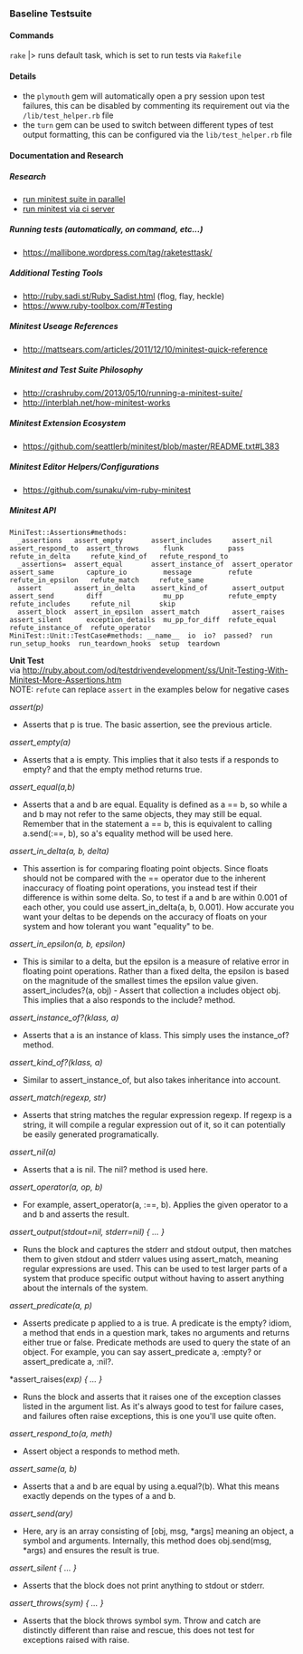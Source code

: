 ### Baseline Testsuite

#### Commands

`rake` |> runs default task, which is set to run tests via `Rakefile`

#### Details

- the `plymouth` gem will automatically open a pry session upon test failures, this can be disabled by commenting its requirement out via the `/lib/test_helper.rb` file
- the `turn` gem can be used to switch between different types of test output formatting, this can be configured via the `lib/test_helper.rb` file

#### Documentation and Research

##### Research

- [run minitest suite in parallel](https://www.google.com/search?q=run+ruby+test+parallel&oq=run+ruby+test+parallel&aqs=chrome..69i57j0.3926j0j1&sourceid=chrome&ie=UTF-8#q=run+minitest+parallel&spell=1)
- [run minitest via ci server](https://www.google.com/search?q=run+minitest+ci&oq=run+minitest+ci&aqs=chrome..69i57.3301j0j1&sourceid=chrome&ie=UTF-8) 

##### Running tests (automatically, on command, etc...)

- https://mallibone.wordpress.com/tag/raketesttask/

##### Additional Testing Tools

- http://ruby.sadi.st/Ruby_Sadist.html (flog, flay, heckle)
- https://www.ruby-toolbox.com/#Testing

##### Minitest Useage References

- http://mattsears.com/articles/2011/12/10/minitest-quick-reference

##### Minitest and Test Suite Philosophy

- http://crashruby.com/2013/05/10/running-a-minitest-suite/
- http://interblah.net/how-minitest-works

##### Minitest Extension Ecosystem

- https://github.com/seattlerb/minitest/blob/master/README.txt#L383

##### Minitest Editor Helpers/Configurations

- https://github.com/sunaku/vim-ruby-minitest

##### Minitest API

```
MiniTest::Assertions#methods: 
  _assertions   assert_empty       assert_includes     assert_nil       assert_respond_to  assert_throws      flunk           pass          refute_in_delta     refute_kind_of   refute_respond_to
  _assertions=  assert_equal       assert_instance_of  assert_operator  assert_same        capture_io         message         refute        refute_in_epsilon   refute_match     refute_same      
  assert        assert_in_delta    assert_kind_of      assert_output    assert_send        diff               mu_pp           refute_empty  refute_includes     refute_nil       skip             
  assert_block  assert_in_epsilon  assert_match        assert_raises    assert_silent      exception_details  mu_pp_for_diff  refute_equal  refute_instance_of  refute_operator
MiniTest::Unit::TestCase#methods: __name__  io  io?  passed?  run  run_setup_hooks  run_teardown_hooks  setup  teardown
```

**Unit Test**
<br>via http://ruby.about.com/od/testdrivendevelopment/ss/Unit-Testing-With-Minitest-More-Assertions.htm
<br>NOTE: ```refute``` can replace ```assert``` in the examples below for negative cases

*assert(p)* 
- Asserts that p is true. The basic assertion, see the previous article.
 
*assert_empty(a)* 
- Asserts that a is empty. This implies that it also tests if a responds to empty? and that the empty method returns true.

*assert_equal(a,b)* 
- Asserts that a and b are equal. Equality is defined as a == b, so while a and b may not refer to the same objects, they may still be equal. Remember that in the statement a == b, this is equivalent to calling a.send(:==, b), so a's equality method will be used here.

*assert_in_delta(a, b, delta)* 
- This assertion is for comparing floating point objects. Since floats should not be compared with the == operator due to the inherent inaccuracy of floating point operations, you instead test if their difference is within some delta. So, to test if a and b are within 0.001 of each other, you could use assert_in_delta(a, b, 0.001). How accurate you want your deltas to be depends on the accuracy of floats on your system and how tolerant you want "equality" to be.

*assert_in_epsilon(a, b, epsilon)* 
- This is similar to a delta, but the epsilon is a measure of relative error in floating point operations. Rather than a fixed delta, the epsilon is based on the magnitude of the smallest times the epsilon value given.
assert_includes?(a, obj) - Assert that collection a includes object obj. This implies that a also responds to the include? method.

*assert_instance_of?(klass, a)* 
- Asserts that a is an instance of klass. This simply uses the instance_of? method.

*assert_kind_of?(klass, a)* 
- Similar to assert_instance_of, but also takes inheritance into account.

*assert_match(regexp, str)* 
- Asserts that string matches the regular expression regexp. If regexp is a string, it will compile a regular expression out of it, so it can potentially be easily generated programatically.

*assert_nil(a)* 
- Asserts that a is nil. The nil? method is used here.

*assert_operator(a, op, b)* 
- For example, assert_operator(a, :==, b). Applies the given operator to a and b and asserts the result.

*assert_output(stdout=nil, stderr=nil) { … }* 
- Runs the block and captures the stderr and stdout output, then matches them to given stdout and stderr values using assert_match, meaning regular expressions are used. This can be used to test larger parts of a system that produce specific output without having to assert anything about the internals of the system.

*assert_predicate(a, p)* 
- Asserts predicate p applied to a is true. A predicate is the empty? idiom, a method that ends in a question mark, takes no arguments and returns either true or false. Predicate methods are used to query the state of an object. For example, you can say assert_predicate a, :empty? or assert_predicate a, :nil?.

*assert_raises(*exp) { … }* 
- Runs the block and asserts that it raises one of the exception classes listed in the argument list. As it's always good to test for failure cases, and failures often raise exceptions, this is one you'll use quite often.

*assert_respond_to(a, meth)* 
- Assert object a responds to method meth.

*assert_same(a, b)* 
- Asserts that a and b are equal by using a.equal?(b). What this means exactly depends on the types of a and b.

*assert_send(ary)* 
- Here, ary is an array consisting of [obj, msg, *args] meaning an object, a symbol and arguments. Internally, this method does obj.send(msg, *args) and ensures the result is true.

*assert_silent { … }* 
- Asserts that the block does not print anything to stdout or stderr.

*assert_throws(sym) { … }* 
- Asserts that the block throws symbol sym. Throw and catch are distinctly different than raise and rescue, this does not test for exceptions raised with raise.

